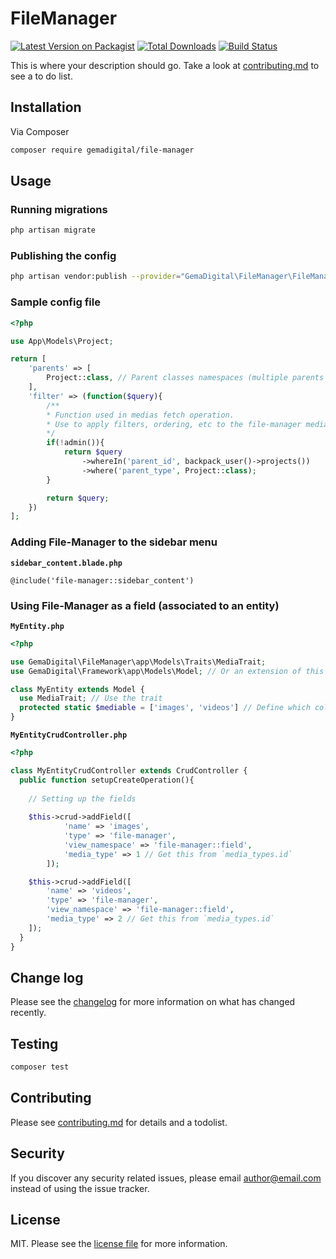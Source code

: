 # FileManager

[![Latest Version on Packagist][ico-version]][link-packagist]
[![Total Downloads][ico-downloads]][link-downloads]
[![Build Status][ico-travis]][link-travis]

This is where your description should go. Take a look at [contributing.md](contributing.md) to see a to do list.

## Installation

Via Composer

``` bash
composer require gemadigital/file-manager
```

## Usage

### Running migrations

``` bash
php artisan migrate
```

### Publishing the config

``` bash
php artisan vendor:publish --provider="GemaDigital\FileManager\FileManagerServiceProvider"
```

### Sample config file

``` php
<?php

use App\Models\Project;

return [
    'parents' => [
        Project::class, // Parent classes namespaces (multiple parents supported)
    ],
    'filter' => (function($query){
        /**
        * Function used in medias fetch operation.
        * Use to apply filters, ordering, etc to the file-manager medias listing
        */
        if(!admin()){
            return $query
                ->whereIn('parent_id', backpack_user()->projects())
                ->where('parent_type', Project::class);
        }

        return $query;
    })
];
```

### Adding File-Manager to the sidebar menu
**`sidebar_content.blade.php`**
``` blade
@include('file-manager::sidebar_content')
```

### Using File-Manager as a field (associated to an entity)
**`MyEntity.php`**
``` php
<?php

use GemaDigital\FileManager\app\Models\Traits\MediaTrait;
use GemaDigital\Framework\app\Models\Model; // Or an extension of this class

class MyEntity extends Model {
  use MediaTrait; // Use the trait
  protected static $mediable = ['images', 'videos'] // Define which columns will have medias
}
```

**`MyEntityCrudController.php`**
``` php
<?php

class MyEntityCrudController extends CrudController {
  public function setupCreateOperation(){
  
    // Setting up the fields
    
    $this->crud->addField([
            'name' => 'images',
            'type' => 'file-manager',
            'view_namespace' => 'file-manager::field',
            'media_type' => 1 // Get this from `media_types.id`
        ]);

    $this->crud->addField([
        'name' => 'videos',
        'type' => 'file-manager',
        'view_namespace' => 'file-manager::field',
        'media_type' => 2 // Get this from `media_types.id`
    ]);
  }
}
```

## Change log

Please see the [changelog](changelog.md) for more information on what has changed recently.

## Testing

``` bash
composer test
```

## Contributing

Please see [contributing.md](contributing.md) for details and a todolist.

## Security

If you discover any security related issues, please email author@email.com instead of using the issue tracker.

## License

MIT. Please see the [license file](license.md) for more information.

[ico-version]: https://img.shields.io/packagist/v/gemadigital/file-manager.svg?style=flat-square
[ico-downloads]: https://img.shields.io/packagist/dt/gemadigital/file-manager.svg?style=flat-square
[ico-travis]: https://img.shields.io/travis/gemadigital/file-manager/master.svg?style=flat-square

[link-packagist]: https://packagist.org/packages/gemadigital/file-manager
[link-downloads]: https://packagist.org/packages/gemadigital/file-manager
[link-travis]: https://travis-ci.org/gemadigital/file-manager
